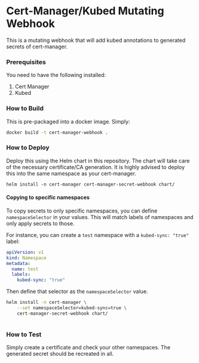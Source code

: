 # Cert-Manager/Kubed Mutating Webhook

This is a mutating webhook that will add kubed annotations to generated secrets of cert-manager.

### Prerequisites

You need to have the following installed:

1. Cert Manager
2. Kubed

### How to Build

This is pre-packaged into a docker image. Simply:

```bash
docker build -t cert-manager-webhook .
```

### How to Deploy

Deploy this using the Helm chart in this repository. The chart will take care of the necessary certificate/CA generation. It is highly advised to deploy this into the same namespace as your cert-manager.

```
helm install -n cert-manager cert-manager-secret-webhook chart/
```

#### Copying to specific namespaces

To copy secrets to only specific namespaces, you can define `namespaceSelector` in your values. This will match labels of namespaces and only apply secrets to those.

For instance, you can create a `test` namespace with a `kubed-sync: "true"` label:

```yaml
apiVersion: v1
kind: Namespace
metadata:
  name: test
  labels:
    kubed-sync: "true"
```

Then define that selector as the `namespaceSelector` value.

```bash
helm install -n cert-manager \
    --set namespaceSelector=kubed-sync=true \
    cert-manager-secret-webhook chart/
    
```

### How to Test

Simply create a certificate and check your other namespaces. The generated secret should be recreated in all.